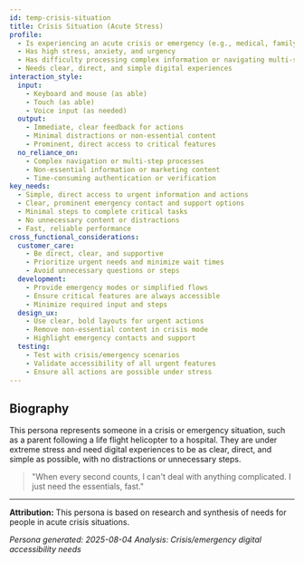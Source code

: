 ```yaml
---
id: temp-crisis-situation 
title: Crisis Situation (Acute Stress)
profile:
  - Is experiencing an acute crisis or emergency (e.g., medical, family, disaster)
  - Has high stress, anxiety, and urgency
  - Has difficulty processing complex information or navigating multi-step processes
  - Needs clear, direct, and simple digital experiences
interaction_style:
  input:
    - Keyboard and mouse (as able)
    - Touch (as able)
    - Voice input (as needed)
  output:
    - Immediate, clear feedback for actions
    - Minimal distractions or non-essential content
    - Prominent, direct access to critical features
  no_reliance_on:
    - Complex navigation or multi-step processes
    - Non-essential information or marketing content
    - Time-consuming authentication or verification
key_needs:
  - Simple, direct access to urgent information and actions
  - Clear, prominent emergency contact and support options
  - Minimal steps to complete critical tasks
  - No unnecessary content or distractions
  - Fast, reliable performance
cross_functional_considerations:
  customer_care:
    - Be direct, clear, and supportive
    - Prioritize urgent needs and minimize wait times
    - Avoid unnecessary questions or steps
  development:
    - Provide emergency modes or simplified flows
    - Ensure critical features are always accessible
    - Minimize required input and steps
  design_ux:
    - Use clear, bold layouts for urgent actions
    - Remove non-essential content in crisis mode
    - Highlight emergency contacts and support
  testing:
    - Test with crisis/emergency scenarios
    - Validate accessibility of all urgent features
    - Ensure all actions are possible under stress
---
```


## Biography

This persona represents someone in a crisis or emergency situation, such as a parent following a life flight helicopter to a hospital. They are under extreme stress and need digital experiences to be as clear, direct, and simple as possible, with no distractions or unnecessary steps.

> "When every second counts, I can't deal with anything complicated. I just need the essentials, fast."

---

**Attribution:**
This persona is based on research and synthesis of needs for people in acute crisis situations.

*Persona generated: 2025-08-04*
*Analysis: Crisis/emergency digital accessibility needs*

